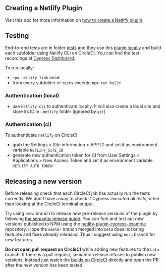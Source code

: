 ## Creating a Netlify Plugin

Visit this doc for more information on [how to create a Netlify plugin](https://docs.netlify.com/integrations/build-plugins/create-plugins/).

## Testing

End-to-end tests are in folder [tests](tests) and they use this [plugin locally](https://docs.netlify.com/integrations/build-plugins/create-plugins/#local-plugins) and build each subfolder using Netlify CLI on CircleCI. You can find the test recordings at [Cypress Dashboard](https://dashboard.cypress.io/projects/ixroqc/).

To run locally:

- `npx netlify link` once
- from every subfolder of `tests` execute `npm run build`

### Authentication (local)

- use `netlify-cli` to authenticate locally. It will also create a local site and store its ID in `.netlify` folder (ignored by `git`)

### Authentication (ci)

To authenticate `netlify` on CircleCI:
- grab the Settings > Site information > APP ID and set it as environment variable `NETLIFY_SITE_ID`
- generate new authentication token for CI from User Settings > Applications > New Access Token and set it as environment variable `NETLIFY_AUTH_TOKEN`

## Releasing a new version

Before releasing check that each CircleCI job has actually run the tests correctly. We don't have a way to check if Cypress _executed all tests_, other than looking at the CircleCI terminal output.

Try using `beta` branch to release new pre-release versions of the plugin by following [the semantic release guide](https://github.com/semantic-release/semantic-release/blob/master/docs/recipes/pre-releases.md). You can fork and test out new versions published to NPM using the [netlify-plugin-cypress-example](https://github.com/cypress-io/netlify-plugin-cypress-example) repository. Hope the `master` branch merged into `beta` does not bring features and fixes *already released*. Thus I suggest using `beta` branch for new features.

**Do not open pull request on CircleCI** while adding new features to the `beta` branch. If there is a pull request, semantic-release refuses to publish new versions. Instead just watch the [builds on CircleCI](https://circleci.com/gh/cypress-io/netlify-plugin-cypress/tree/beta) directly and open the PR after the new version has been tested.
